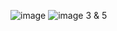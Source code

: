 ![image](https://github.com/med3633/DevOps_bootcamp/assets/160378998/83330e4c-a4a2-4594-a16b-771fde7d63df)
![image](https://github.com/med3633/DevOps_bootcamp/assets/160378998/23c59007-51c2-4d43-be77-d39f2377f038)
3 & 5
